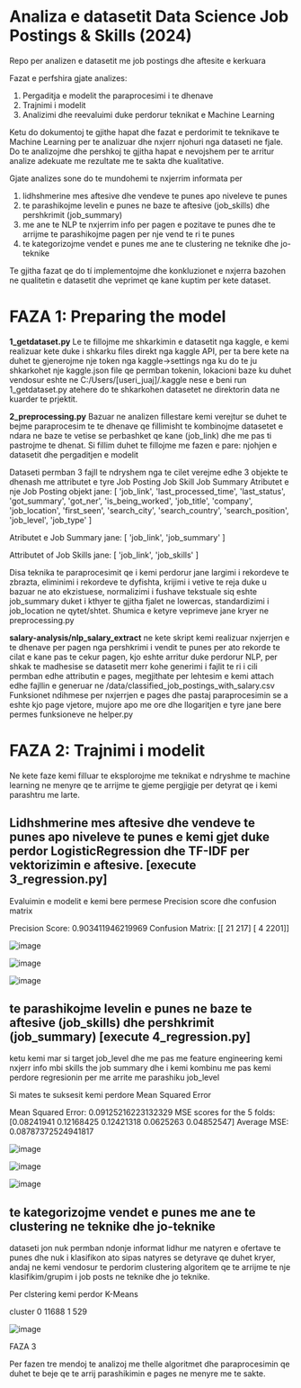 # Analiza e datasetit Data Science Job Postings & Skills (2024)
Repo per analizen e datasetit me job postings dhe aftesite e kerkuara

Fazat e perfshira gjate analizes: 
1. Pergaditja e modelit the paraprocesimi i te dhenave
2. Trajnimi i modelit
3. Analizimi dhe reevaluimi duke perdorur teknikat e Machine Learning


Ketu do dokumentoj te gjithe hapat dhe fazat e perdorimit te teknikave te Machine Learning per te analizuar dhe nxjerr njohuri nga dataseti ne fjale. Do te analizojme dhe pershkoj te gjitha hapat e nevojshem per te arritur analize adekuate me rezultate me te sakta dhe kualitative.

Gjate analizes sone do te mundohemi te nxjerrim informata per 
1. lidhshmerine mes aftesive dhe vendeve te punes apo niveleve te punes
2. te parashikojme levelin e punes ne baze te aftesive (job_skills) dhe pershkrimit (job_summary)
3. me ane te NLP te nxjerrim info per pagen e pozitave te punes dhe te arrijme te parashikojme pagen per nje vend te ri te punes
4. te kategorizojme vendet e punes me ane te clustering ne teknike dhe jo-teknike

Te gjitha fazat qe do tí implementojme dhe konkluzionet e nxjerra bazohen ne qualitetin e datasetit dhe veprimet qe kane kuptim per kete dataset.

# FAZA 1: Preparing the model

**1_getdataset.py**
Le te fillojme me shkarkimin e datasetit nga kaggle, e kemi realizuar kete duke i shkarku files direkt nga kaggle API, per ta bere kete na duhet te gjenerojme nje token nga kaggle->settings nga ku do te ju shkarkohet nje kaggle.json file qe permban tokenin, lokacioni baze ku duhet vendosur eshte ne C:/Users/[useri_juaj]/.kaggle
nese e beni run 1_getdataset.py atehere do te shkarkohen datasetet ne direktorin data ne kuarder te prjektit. 

**2_preprocessing.py**
Bazuar ne analizen fillestare kemi verejtur se duhet te bejme paraprocesim te te dhenave qe fillimisht te kombinojme datasetet e ndara ne baze te vetise se perbashket qe kane (job_link) dhe me pas ti pastrojme te dhenat.
Si fillim duhet te fillojme me fazen e pare: njohjen e datasetit dhe pergaditjen e modelit 

Dataseti permban 3 fajll te ndryshem nga te cilet verejme edhe 3 objekte te dhenash me attributet e tyre
Job Posting
Job Skill
Job Summary
Atributet e nje Job Posting objekt jane: [ 'job_link', 'last_processed_time', 'last_status', 'got_summary', 'got_ner', 'is_being_worked', 'job_title', 'company', 'job_location', 'first_seen', 'search_city', 'search_country', 'search_position', 'job_level', 'job_type' ]

Atributet e Job Summary jane: [ 'job_link', 'job_summary' ]

Attributet of Job Skills jane: [ 'job_link', 'job_skills' ]

Disa teknika te paraprocesimit qe i kemi perdorur jane largimi i rekordeve te zbrazta, eliminimi i rekordeve te dyfishta, krijimi i vetive te reja duke u bazuar ne ato ekzistuese, normalizimi i fushave tekstuale siq eshte job_summary duket i kthyer te gjitha fjalet ne lowercas, standardizimi i job_location ne qytet/shtet. Shumica e ketyre veprimeve jane kryer ne preprocessing.py

**salary-analysis/nlp_salary_extract**
ne kete skript kemi realizuar nxjerrjen e te dhenave per pagen nga pershkrimi i vendit te punes per ato rekorde te cilat e kane pas te cekur pagen, kjo eshte arritur duke perdorur NLP, per shkak te madhesise se datasetit merr kohe generimi i fajlit te ri i cili permban edhe attributin e pages, megjithate per lehtesim e kemi attach edhe fajllin e generuar ne /data/classified_job_postings_with_salary.csv 
Funksionet ndihmese per nxjerrjen e pages dhe pastaj paraprocesimin se a eshte kjo page vjetore, mujore apo me ore dhe llogaritjen e tyre jane bere permes funksioneve ne helper.py

# FAZA 2: Trajnimi i modelit

Ne kete faze kemi filluar te eksplorojme me teknikat e ndryshme te machine learning ne menyre qe te arrijme te gjeme pergjigje per detyrat qe i kemi parashtru me larte.

## Lidhshmerine mes aftesive dhe vendeve te punes apo niveleve te punes e kemi gjet duke perdor LogisticRegression dhe TF-IDF per vektorizimin e aftesive. [execute 3_regression.py]

Evaluimin e modelit e kemi bere permese Precision score dhe confusion matrix 

Precision Score: 0.903411946219969
Confusion Matrix:
[[  21  217]
 [   4 2201]]

![image](https://github.com/krenareshalarrmoku/machinelearning/assets/165852868/123add1f-08b2-4f31-ab47-e975a9345d8e)

![image](https://github.com/krenareshalarrmoku/machinelearning/assets/165852868/cabe0ddc-70c8-446d-9d65-e04fd994ccb6)

![image](https://github.com/krenareshalarrmoku/machinelearning/assets/165852868/87878446-2a83-42f3-9697-501c4d5c5ae8)

## te parashikojme levelin e punes ne baze te aftesive (job_skills) dhe pershkrimit (job_summary) [execute 4_regression.py]
ketu kemi mar si target job_level dhe me pas me feature engineering kemi nxjerr info mbi skills the job summary dhe i kemi kombinu me pas kemi perdore regresionin per me arrite me parashiku job_level

Si mates te suksesit kemi perdore Mean Squared Error

Mean Squared Error: 0.09125216223132329
MSE scores for the 5 folds: [0.08241941 0.12168425 0.12421318 0.0625263  0.04852547]
Average MSE: 0.08787372524941817

![image](https://github.com/krenareshalarrmoku/machinelearning/assets/165852868/5228c1a4-dbaa-44d1-9c4a-ffc512a09a3b)

![image](https://github.com/krenareshalarrmoku/machinelearning/assets/165852868/1e7d2ece-8af6-4fc8-b2d1-99d6b8d2c526)

![image](https://github.com/krenareshalarrmoku/machinelearning/assets/165852868/3bdeb01c-c896-4e95-9979-c5ae65480de9)

## te kategorizojme vendet e punes me ane te clustering ne teknike dhe jo-teknike

dataseti jon nuk permban ndonje informat lidhur me natyren e ofertave te punes dhe nuk i klasifikon ato sipas natyres se detyrave qe duhet kryer, andaj ne kemi vendosur te perdorim clustering algoritem qe te arrijme te nje klasifikim/grupim i job posts ne teknike dhe jo teknike.

Per clstering kemi perdor K-Means

cluster
0    11688
1      529

![image](https://github.com/krenareshalarrmoku/machinelearning/assets/165852868/499aee67-3915-4274-8437-d237e7426486)

FAZA 3

Per fazen tre mendoj te analizoj me thelle algoritmet dhe paraprocesimin qe duhet te beje qe te arrij parashikimin e pages ne menyre me te sakte.






